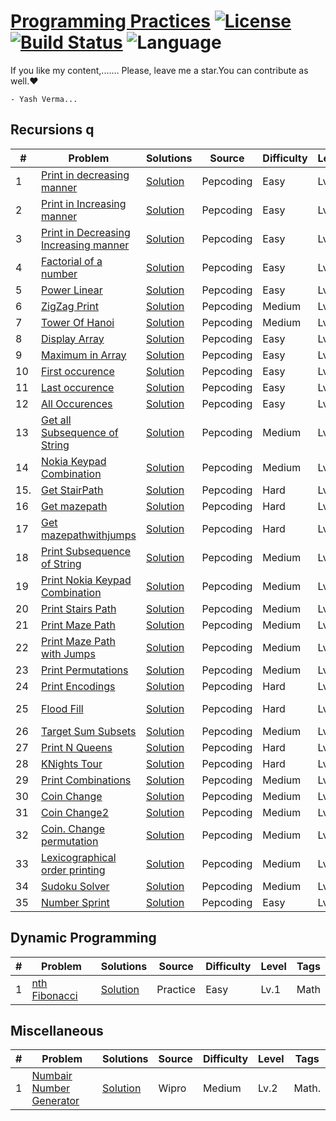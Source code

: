 # [Programming Practices](https://leetcode.com/problemset/algorithms/) [![License](https://img.shields.io/badge/license-Apache_2.0-blue.svg)](LICENSE.md) [![Build Status](https://travis-ci.org/fishercoder1534/Leetcode.svg?branch=master)](https://travis-ci.org/fishercoder1534/Leetcode) ![Language](https://img.shields.io/badge/language-Java%20%2F%20Data_Structures%2F-blue.svg) 

If you like my content,....... Please, leave me a star.You can contribute as well.❤️
```diffb
- Yash Verma... 
```

<!--. . ## Algorithms

|  #  |      Title     |   Solutions   | Video  | Difficulty  |Level| Tag1           
|-----|--------------------|-------------------|--------|-------------|---|---------------
|1936|[Add Minimum Number of Rungs](https://leetcode.com/problems/add-minimum-number-of-rungs/)|[Solution](../master/src/main/java/com/fishercoder/solutions/_1936.java) ||Medium||
|1935|[Maximum Number of Words You Can Type](https://leetcode.com/problems/maximum-number-of-words-you-can-type/)|[Solution](../master/src/main/java/com/fishercoder/solutions/_1935.java) ||Easy|String|
|1925|[Count Square Sum Triples](https://leetcode.com/problems/count-square-sum-triples/)|[Solution](../master/src/main/java/com/fishercoder/solutions/_1925.java) ||Easy|Array, Greedy||
|1897|[Redistribute Characters to Make All Strings Equal](https://leetcode.com/problems/redistribute-characters-to-make-all-strings-equal/)|[Solution](../master/src/main/java/com/fishercoder/solutions/_1897.java) ||Easy|String,Greedy| -->

## Recursions q
|  #  |      Problem     |   Solutions   | Source  | Difficulty  |Level |  Tags         
|-----|------------------|------------------|--------|-------------|-|------------
|1    |[ Print in decreasing manner](https://github.com/vyash5075/Core-Java-Programming-Practices/blob/master/recursion/printDecreasingIncreasing.java)|[Solution](https://github.com/vyash5075/Core-Java-Programming-Practices/blob/master/recursion/printDecreasingIncreasing.java) |Pepcoding|Easy|Lv.1|Backtracking
|2    |[Print in Increasing  manner](https://github.com/vyash5075/Core-Java-Programming-Practices/blob/master/recursion/printIncreasing.java)|[Solution](https://github.com/vyash5075/Core-Java-Programming-Practices/blob/master/recursion/printIncreasing.java) |Pepcoding|Easy|Lv.1|Backtracking
|3    |[Print in Decreasing  Increasing  manner](https://github.com/vyash5075/Core-Java-Programming-Practices/edit/master/recursion/printDecreasingIncreasing.java)|[Solution](https://github.com/vyash5075/Core-Java-Programming-Practices/edit/master/recursion/printDecreasingIncreasing.java) |Pepcoding|Easy|Lv.1|Backtracking
|4    |[Factorial of a  number](https://github.com/vyash5075/Core-Java-Programming-Practices/blob/master/recursion/factorial.java)|[Solution](https://github.com/vyash5075/Core-Java-Programming-Practices/blob/master/recursion/factorial.java) |Pepcoding|Easy|Lv.1|Backtracking
|5    |[Power Linear](https://github.com/vyash5075/Core-Java-Programming-Practices/blob/master/recursion/linearpower.java)|[Solution](https://github.com/vyash5075/Core-Java-Programming-Practices/blob/master/recursion/linearpower.java) |Pepcoding|Easy|Lv.1|Backtracking
|6   |[ZigZag Print](https://github.com/vyash5075/Core-Java-Programming-Practices/blob/master/recursion/ziggzgprint.java)|[Solution](https://github.com/vyash5075/Core-Java-Programming-Practices/blob/master/recursion/ziggzgprint.java) |Pepcoding|Medium|Lv.2|Backtracking
|7   |[Tower Of Hanoi](https://github.com/vyash5075/Core-Java-Programming-Practices/blob/master/recursion/tower_of_hanoi.java)|[Solution](https://github.com/vyash5075/Core-Java-Programming-Practices/blob/master/recursion/tower_of_hanoi.java) |Pepcoding|Medium|Lv.2|Backtracking
|8  |[Display Array](https://github.com/vyash5075/Core-Java-Programming-Practices/blob/master/recursion/display%20array.java)|[Solution](https://github.com/vyash5075/Core-Java-Programming-Practices/blob/master/recursion/display%20array.java) |Pepcoding|Easy|Lv.1|Backtracking
|9  |[Maximum in Array](https://github.com/vyash5075/Core-Java-Programming-Practices/blob/master/recursion/max_in_array.java)|[Solution](https://github.com/vyash5075/Core-Java-Programming-Practices/blob/master/recursion/max_in_array.java) |Pepcoding|Easy|Lv.1|Backtracking
|10 |[First occurence](https://github.com/vyash5075/Core-Java-Programming-Practices/blob/master/recursion/firstoccurenceofelement.java)|[Solution](https://github.com/vyash5075/Core-Java-Programming-Practices/blob/master/recursion/firstoccurenceofelement.java) |Pepcoding|Easy|Lv.1|Backtracking
|11 |[Last occurence](https://github.com/vyash5075/Core-Java-Programming-Practices/blob/master/recursion/lastoccurence.java)|[Solution](https://github.com/vyash5075/Core-Java-Programming-Practices/blob/master/recursion/lastoccurence.java) |Pepcoding|Easy|Lv.1|Backtracking
|12 |[All Occurences](https://github.com/vyash5075/Core-Java-Programming-Practices/blob/master/recursion/allindices.java)|[Solution](https://github.com/vyash5075/Core-Java-Programming-Practices/blob/master/recursion/allindices.java) |Pepcoding|Easy|Lv.1|Recursion,Array
|13 |[Get all Subsequence of String](https://github.com/vyash5075/Core-Java-Programming-Practices/blob/master/recursion/get%20subsequence.java)|[Solution](https://github.com/vyash5075/Core-Java-Programming-Practices/blob/master/recursion/get%20subsequence.java) |Pepcoding|Medium|Lv.2|Recursion,String
|14 |[Nokia Keypad Combination](https://github.com/vyash5075/Core-Java-Programming-Practices/blob/master/recursion/phonekeyscombination.java)|[Solution](https://github.com/vyash5075/Core-Java-Programming-Practices/blob/master/recursion/phonekeyscombination.java) |Pepcoding|Medium|Lv.2|Recursion
|15. |[Get StairPath](https://github.com/vyash5075/Core-Java-Programming-Practices/blob/master/recursion/getStairpaths.java)|[Solution](https://github.com/vyash5075/Core-Java-Programming-Practices/blob/master/recursion/getStairpaths.java) |Pepcoding|Hard|Lv.3|Recursion
|16 |[Get mazepath](https://github.com/vyash5075/Core-Java-Programming-Practices/blob/master/recursion/getmazepaths.java)|[Solution](https://github.com/vyash5075/Core-Java-Programming-Practices/blob/master/recursion/getmazepaths.java) |Pepcoding|Hard|Lv.3|Recursion
|17 |[Get mazepathwithjumps](https://github.com/vyash5075/Core-Java-Programming-Practices/blob/master/recursion/getmazepathswithjumps.java)|[Solution](https://github.com/vyash5075/Core-Java-Programming-Practices/blob/master/recursion/getmazepathswithjumps.java) |Pepcoding|Hard|Lv.3|Recursion
|18 |[Print Subsequence of String](https://github.com/vyash5075/Core-Java-Programming-Practices/blob/master/recursion/printsubsequence.java)|[Solution](https://github.com/vyash5075/Core-Java-Programming-Practices/blob/master/recursion/printsubsequence.java) |Pepcoding|Medium|Lv.2|Recursion,String
|19 |[Print Nokia Keypad Combination](https://github.com/vyash5075/Core-Java-Programming-Practices/blob/master/recursion/printkpc.java)|[Solution](https://github.com/vyash5075/Core-Java-Programming-Practices/blob/master/recursion/printkpc.java) |Pepcoding|Medium|Lv.2|Recursion,String
|20 |[Print Stairs Path](https://github.com/vyash5075/Core-Java-Programming-Practices/blob/master/recursion/printStairPaths.java)|[Solution](https://github.com/vyash5075/Core-Java-Programming-Practices/blob/master/recursion/printStairPaths.java) |Pepcoding|Medium|Lv.2|Recursion
|21 |[Print Maze Path](https://github.com/vyash5075/Core-Java-Programming-Practices/blob/master/recursion/printmazePaths.java)|[Solution](https://github.com/vyash5075/Core-Java-Programming-Practices/blob/master/recursion/printmazePaths.java) |Pepcoding|Medium|Lv.2|Recursion
|22 |[Print Maze Path with Jumps](https://github.com/vyash5075/Core-Java-Programming-Practices/blob/master/recursion/printmazePathswithjumps.java)|[Solution](https://github.com/vyash5075/Core-Java-Programming-Practices/blob/master/recursion/printmazePathswithjumps.java) |Pepcoding|Medium|Lv.2|Recursion,Array
|23 |[Print Permutations](https://github.com/vyash5075/Core-Java-Programming-Practices/blob/master/recursion/printpermutations.java)|[Solution](https://github.com/vyash5075/Core-Java-Programming-Practices/blob/master/recursion/printpermutations.java) |Pepcoding|Medium|Lv.2|Recursion,String
|24 |[Print Encodings](https://github.com/vyash5075/Core-Java-Programming-Practices/blob/master/recursion/printencodings.java)|[Solution](https://github.com/vyash5075/Core-Java-Programming-Practices/blob/master/recursion/printencodings.java) |Pepcoding|Hard|Lv.3|Recursion,String
|25 |[Flood Fill](https://github.com/vyash5075/Core-Java-Programming-Practices/blob/master/recursion/floodfill.java)|[Solution](https://github.com/vyash5075/Core-Java-Programming-Practices/blob/master/recursion/floodfill.java) |Pepcoding|Hard|Lv.3|Recursion,Array,Graph, BFS
|26 |[Target Sum Subsets](https://github.com/vyash5075/Core-Java-Programming-Practices/blob/master/recursion/targetsumsubsets.java)|[Solution](https://github.com/vyash5075/Core-Java-Programming-Practices/blob/master/recursion/targetsumsubsets.java) |Pepcoding|Medium|Lv.2|Recursion,Array 
|27 |[Print N Queens](https://github.com/vyash5075/Core-Java-Programming-Practices/blob/master/recursion/printNQueens.java)|[Solution](https://github.com/vyash5075/Core-Java-Programming-Practices/blob/master/recursion/printNQueens.java) |Pepcoding|Hard|Lv.3|Recursion,Array 
|28 |[KNights Tour](https://github.com/vyash5075/Core-Java-Programming-Practices/blob/master/recursion/printKnightsTour.java)|[Solution](https://github.com/vyash5075/Core-Java-Programming-Practices/blob/master/recursion/printKnightsTour.java) |Pepcoding|Hard|Lv.3|Recursion,Array 
|29 |[Print Combinations](https://github.com/vyash5075/Core-Java-Programming-Practices/blob/master/recursion/print%20combinations.java)|[Solution](https://github.com/vyash5075/Core-Java-Programming-Practices/blob/master/recursion/print%20combinations.java) |Pepcoding|Medium|Lv.2|Recursion 
|30 |[Coin Change](https://github.com/vyash5075/Core-Java-Programming-Practices/blob/master/recursion/coinchangeproblem.java)|[Solution](https://github.com/vyash5075/Core-Java-Programming-Practices/blob/master/recursion/coinchangeproblem.java) |Pepcoding|Medium|Lv.2|Recursion,Array
|31 |[Coin Change2](https://github.com/vyash5075/Core-Java-Programming-Practices/blob/master/recursion/coinchange2.java)|[Solution](https://github.com/vyash5075/Core-Java-Programming-Practices/blob/master/recursion/coinchange2.java) |Pepcoding|Medium|Lv.2|Recursion,Array
|32 |[Coin. Change permutation](https://github.com/vyash5075/Core-Java-Programming-Practices/blob/master/recursion/coinchange%20permutations.java)|[Solution](https://github.com/vyash5075/Core-Java-Programming-Practices/blob/master/recursion/coinchange%20permutations.java) |Pepcoding|Medium|Lv.2|Recursion,Array
|33 |[Lexicographical order printing](https://github.com/vyash5075/Core-Java-Programming-Practices/blob/master/recursion/lexicographicalorder.java)|[Solution](https://github.com/vyash5075/Core-Java-Programming-Practices/blob/master/recursion/lexicographicalorder.java) |Pepcoding|Medium|Lv.2|Recursion,Math
|34 |[Sudoku Solver](https://github.com/vyash5075/Core-Java-Programming-Practices/blob/master/recursion/sudokusolver.java)|[Solution](https://github.com/vyash5075/Core-Java-Programming-Practices/blob/master/recursion/sudokusolver.java) |Pepcoding|Medium|Lv.2|Recursion,2D Array
|35 |[Number Sprint](https://github.com/vyash5075/Core-Java-Programming-Practices/blob/master/recursion/number%20sprint.java)|[Solution](https://github.com/vyash5075/Core-Java-Programming-Practices/blob/master/recursion/number%20sprint.java) |Pepcoding|Easy|Lv.1|Recursion


## Dynamic Programming
|  #  |      Problem     |   Solutions   | Source  | Difficulty  |Level |  Tags         
|-----|----------------|---------------|--------|-------------|-|------------
|1    |[nth Fibonacci](https://github.com/vyash5075/Core-Java-Programming-Practices/blob/master/dp/nth%20fibonacci.java)|[Solution](https://github.com/vyash5075/Core-Java-Programming-Practices/blob/master/dp/nth%20fibonacci.java) |Practice|Easy|Lv.1|Math


## Miscellaneous
|  #  |      Problem     |   Solutions   | Source  | Difficulty  |Level |  Tags         
|-----|----------------|----------------|--------|-------------|-|------------
|1    |[Numbair Number Generator](https://github.com/vyash5075/Data-Structure-Algorithms/blob/master/miscellaneous/Numbair%20generator.java)|[Solution](https://github.com/vyash5075/Data-Structure-Algorithms/blob/master/miscellaneous/Numbair%20generator.java) |Wipro|Medium|Lv.2|Math. 
